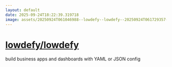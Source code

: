 ```yaml
---
layout: default
date: 2025-09-24T18:22:39.319718
image: assets/20250924T061046988--lowdefy--lowdefy--20250924T061729357--cropped.png
---
```


# [lowdefy/lowdefy](https://github.com/lowdefy/lowdefy)

build business apps and dashboards with YAML or JSON config
